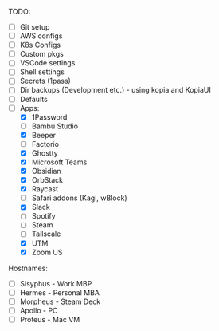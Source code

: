 TODO:
- [ ] Git setup
- [ ] AWS configs
- [ ] K8s Configs
- [ ] Custom pkgs
- [ ] VSCode settings
- [ ] Shell settings
- [ ] Secrets (1pass)
- [ ] Dir backups (Development etc.) - using kopia and KopiaUI
- [ ] Defaults
- [ ] Apps:
  - [x] 1Password
  - [ ] Bambu Studio
  - [x] Beeper
  - [ ] Factorio
  - [x] Ghostty
  - [x] Microsoft Teams
  - [x] Obsidian
  - [x] OrbStack
  - [x] Raycast
  - [ ] Safari addons (Kagi, wBlock)
  - [x] Slack
  - [ ] Spotify
  - [ ] Steam
  - [ ] Tailscale
  - [x] UTM
  - [x] Zoom US

Hostnames:
- [ ] Sisyphus - Work MBP
- [ ] Hermes - Personal MBA
- [ ] Morpheus - Steam Deck
- [ ] Apollo - PC
- [ ] Proteus - Mac VM
